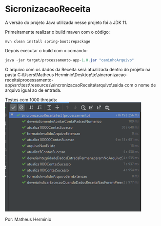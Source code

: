 # SicronizacaoReceita

A versão do projeto Java utilizada nesse projeto foi a JDK 11.

Primeiramente realizar o build maven com o código: 

```maven
mvn clean install spring-boot:repackage
```

Depois executar o build com o comando:

```java
java -jar target/processamento-app-1.0.jar "caminhoArquivo"
```


O arquivo com os dados da Receita será atualizada dentro do projeto na pasta C:\Users\Matheus Herminio\Desktop\te\sincronizacao-receita\processamento-app\src\test\resources\sincronizacaoReceita\arquivo\saida
com o nome de arquivo igual ao de entrada.

Testes com 1000 threads:
![alt text](images/testes_desempenho_e_unitario_SincronizacaoReceita.png)

Por: Matheus Herminio